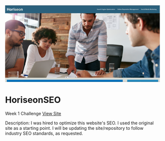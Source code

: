 ![](assets/README-cb134252.png)
# HoriseonSEO
Week 1 Challenge
[View Site](https://technicalparadox.github.io/HoriseonSEO)

Description:
I was hired to optimize this website's SEO. I used the original site as a starting point. I will be updating the site/repository to follow industry SEO standards, as requested.
